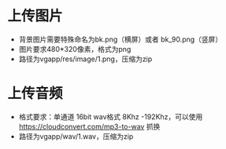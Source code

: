 # 上传图片
- 背景图片需要特殊命名为bk.png（横屏）或者 bk_90.png（竖屏）
- 图片要求480*320像素，格式为png
- 路径为vgapp/res/image/1.png，压缩为zip

# 上传音频
- 格式要求：单通道 16bit wav格式 8Khz -192Khz，可以使用 https://cloudconvert.com/mp3-to-wav 抓换 
- 路径为vgapp/wav/1.wav，压缩为zip
